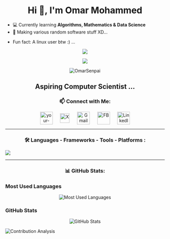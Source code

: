 <h1 align="center" style="animation: slideIn 1.5s ease-in-out;">Hi 👋, I'm Omar Mohammed</h1>

- 💻 Currently learning **Algorithms, Mathematics & Data Science**
- 🔭 Making various random software stuff XD...
<!-- - 👯 I’m looking to collaborate on ...
- 🤔 I’m looking for help with ...
- 💬 Ask me about ...
- 📫 How to reach me: ...
- 😄 Pronouns: ...
-->
- Fun fact: A linux user btw :) ...

<p align="center">
	<img src="https://gifdb.com/images/high/sung-jin-woo-turning-to-the-side-i1t6vsc87o1tqqrj.gif" />
</p>

<p align="center">
	<img src="https://readme-typing-svg.herokuapp.com?font=Jetbrains+mono&size=32&pause=1000&width=435&lines=+Hi%2C+I'm+Omar+Mohammed+!" /> 
</p>

<p align="center">
	<img src="https://komarev.com/ghpvc/?username=OmarSenpai&label=Profile%20views&color=0e75b6&style=for-the-badge" alt="OmarSenpai" /> 
</p>

<h2>
	<p align="center">
	Aspiring Computer Scientist ... <br>
	</p>
</h2>

<h3 align="center" style="animation: fadeIn 2s ease-in-out;">📫 Connect with Me:</h3>
<p align="center" style="animation: fadeIn 2s ease-in-out;">
  <a href="https://discord.gg/w5PP3KjB" target="blank"><img align="center" src="https://cdn-icons-png.flaticon.com/128/5968/5968756.png" alt="your-discord-link" height="40" width="40" /></a> 
 &nbsp;&nbsp;&nbsp;&nbsp;
  <a href="https://x.com/OmarSenpai_20" target="blank"><img align="center" src="https://cdn-icons-png.flaticon.com/128/5968/5968958.png" alt="X" height="30" width="30" /></a>
 &nbsp;&nbsp;&nbsp;&nbsp;
  <a href="mailto:Omar80747326@gmail.com" target="blank"><img align="center" src="https://upload.wikimedia.org/wikipedia/commons/7/7e/Gmail_icon_%282020%29.svg" alt="Gmail" height="40" width="40" /></a>
 &nbsp;&nbsp;&nbsp;&nbsp;
  <a href="https://www.linkedin.com/in/Omar0xM7py/" target="blank"><img align="center" src="https://cdn-icons-png.flaticon.com/128/3536/3536505.png" alt="FB" height="40" width="40" /></a> 
  &nbsp;&nbsp;&nbsp;&nbsp;
  <a href="https://web.facebook.com/OmarOtaku369/?_rdc=1&_rdr" target="blank"><img align="center" src="https://raw.githubusercontent.com/rahuldkjain/github-profile-readme-generator/master/src/images/icons/Social/facebook.svg" alt="LinkedIn" height="40" width="40" /></a>
</p>

---

<h3 align="center">🛠️ Languages - Frameworks - Tools - Platforms :</h3>
<p align="center" style="justify content: space-evenly; display: flex;">
  <a href="https://go-skill-icons.vercel.app/">
    <img
      src="https://go-skill-icons.vercel.app/api/icons?i=cpp,python,go,java,cmake,git,github,zed,fedora,fastapi,postman,pandas,numpy,jupyter&theme=light"
    />
  </a>
</p>

---

<h3 align="center">📊 GitHub Stats:</h3>

### Most Used Languages
<p align="center" style="animation: fadeIn 2s ease-in-out;">
  <img src="https://github-readme-stats.vercel.app/api/top-langs/?username=OmarSenpai&layout=compact&theme=transparent&langs_count=8&hide_border=false" alt="Most Used Languages" />
</p>

### GitHub Stats
<div>
	<p align="center" style="animation: fadeIn 2s ease-in-out;">
	  <img src="https://github-readme-stats.vercel.app/api?username=OmarSenpai&show_icons=true&theme=transparent&hide_border=false" alt="GitHub Stats" />
	</p>

	
  <img src="https://github-readme-activity-graph.vercel.app/graph?username=OmarSenpai&theme=xcode&bg_color=ffffff&color=000000&line=1fb7e0&point=000000&area=true&hide_border=False" alt="Contribution Analysis">

 </div>

